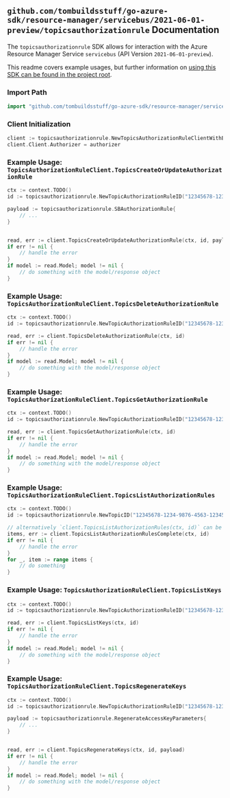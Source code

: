 
## `github.com/tombuildsstuff/go-azure-sdk/resource-manager/servicebus/2021-06-01-preview/topicsauthorizationrule` Documentation

The `topicsauthorizationrule` SDK allows for interaction with the Azure Resource Manager Service `servicebus` (API Version `2021-06-01-preview`).

This readme covers example usages, but further information on [using this SDK can be found in the project root](https://github.com/tombuildsstuff/go-azure-sdk/tree/main/docs).

### Import Path

```go
import "github.com/tombuildsstuff/go-azure-sdk/resource-manager/servicebus/2021-06-01-preview/topicsauthorizationrule"
```


### Client Initialization

```go
client := topicsauthorizationrule.NewTopicsAuthorizationRuleClientWithBaseURI("https://management.azure.com")
client.Client.Authorizer = authorizer
```


### Example Usage: `TopicsAuthorizationRuleClient.TopicsCreateOrUpdateAuthorizationRule`

```go
ctx := context.TODO()
id := topicsauthorizationrule.NewTopicAuthorizationRuleID("12345678-1234-9876-4563-123456789012", "example-resource-group", "namespaceValue", "topicValue", "authorizationRuleValue")

payload := topicsauthorizationrule.SBAuthorizationRule{
	// ...
}


read, err := client.TopicsCreateOrUpdateAuthorizationRule(ctx, id, payload)
if err != nil {
	// handle the error
}
if model := read.Model; model != nil {
	// do something with the model/response object
}
```


### Example Usage: `TopicsAuthorizationRuleClient.TopicsDeleteAuthorizationRule`

```go
ctx := context.TODO()
id := topicsauthorizationrule.NewTopicAuthorizationRuleID("12345678-1234-9876-4563-123456789012", "example-resource-group", "namespaceValue", "topicValue", "authorizationRuleValue")

read, err := client.TopicsDeleteAuthorizationRule(ctx, id)
if err != nil {
	// handle the error
}
if model := read.Model; model != nil {
	// do something with the model/response object
}
```


### Example Usage: `TopicsAuthorizationRuleClient.TopicsGetAuthorizationRule`

```go
ctx := context.TODO()
id := topicsauthorizationrule.NewTopicAuthorizationRuleID("12345678-1234-9876-4563-123456789012", "example-resource-group", "namespaceValue", "topicValue", "authorizationRuleValue")

read, err := client.TopicsGetAuthorizationRule(ctx, id)
if err != nil {
	// handle the error
}
if model := read.Model; model != nil {
	// do something with the model/response object
}
```


### Example Usage: `TopicsAuthorizationRuleClient.TopicsListAuthorizationRules`

```go
ctx := context.TODO()
id := topicsauthorizationrule.NewTopicID("12345678-1234-9876-4563-123456789012", "example-resource-group", "namespaceValue", "topicValue")

// alternatively `client.TopicsListAuthorizationRules(ctx, id)` can be used to do batched pagination
items, err := client.TopicsListAuthorizationRulesComplete(ctx, id)
if err != nil {
	// handle the error
}
for _, item := range items {
	// do something
}
```


### Example Usage: `TopicsAuthorizationRuleClient.TopicsListKeys`

```go
ctx := context.TODO()
id := topicsauthorizationrule.NewTopicAuthorizationRuleID("12345678-1234-9876-4563-123456789012", "example-resource-group", "namespaceValue", "topicValue", "authorizationRuleValue")

read, err := client.TopicsListKeys(ctx, id)
if err != nil {
	// handle the error
}
if model := read.Model; model != nil {
	// do something with the model/response object
}
```


### Example Usage: `TopicsAuthorizationRuleClient.TopicsRegenerateKeys`

```go
ctx := context.TODO()
id := topicsauthorizationrule.NewTopicAuthorizationRuleID("12345678-1234-9876-4563-123456789012", "example-resource-group", "namespaceValue", "topicValue", "authorizationRuleValue")

payload := topicsauthorizationrule.RegenerateAccessKeyParameters{
	// ...
}


read, err := client.TopicsRegenerateKeys(ctx, id, payload)
if err != nil {
	// handle the error
}
if model := read.Model; model != nil {
	// do something with the model/response object
}
```
